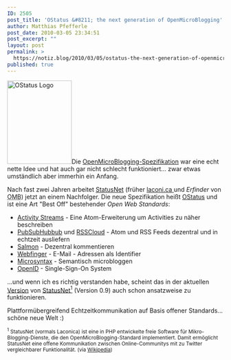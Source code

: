 ```yaml
---
ID: 2505
post_title: 'OStatus &#8211; the next generation of OpenMicroBlogging'
author: Matthias Pfefferle
post_date: 2010-03-05 23:34:51
post_excerpt: ""
layout: post
permalink: >
  https://notiz.blog/2010/03/05/ostatus-the-next-generation-of-openmicroblogging/
published: true
---
```

<img src="http://notiz.blog/wp-content/uploads/2010/03/ostatus-stamp-box-150x194.png" alt="OStatus Logo" title="OStatus Logo" width="150" height="194" class="alignright size-full wp-image-2506" />Die <a href="http://openmicroblogging.org/">OpenMicroBlogging-Spezifikation</a> war eine echt nette Idee und hat auch gar nicht schlecht funktioniert... zwar etwas umständlich aber immerhin ein Anfang.

Nach fast zwei Jahren arbeitet <a href="http://status.net/">StatusNet</a> (früher <a href="http://laconi.ca">laconi.ca </a>und <em>Erfinder</em> von <abbr title="OpenMicroBlogging">OMB</abbr>) jetzt an einem Nachfolger. Die neue Spezifikation heißt <a href="http://ostatus.net">OStatus</a> und ist eine Art "Best Off" bestehender <em>Open Web Standards</em>:

<ul>
<li><a href="http://activitystrea.ms/">Activity Streams</a> - Eine Atom-Erweiterung um Activities zu näher beschreiben</li>
<li><a href="http://code.google.com/p/pubsubhubbub/">PubSubHubbub</a> und <a href="http://rsscloud.org/">RSSCloud</a> - Atom und RSS Feeds dezentral und in echtzeit ausliefern</li>
<li><a href="http://www.salmon-protocol.org/">Salmon</a> - Dezentral kommentieren</li>
<li><a href="http://code.google.com/p/webfinger/">Webfinger</a> - E-Mail - Adressen als Identifier</li>
<li><a href="http://microsyntax.org">Microsyntax</a> - Semantisch microbloggen</li>
<li><a href="http://openid.net">OpenID</a> - Single-Sign-On System</li>
</ul>

...und wenn ich es richtig verstanden habe, scheint das in der aktuellen <a href="http://status.net/Changelog-0.9.0.txt">Version</a> von <a href="http://status.net/wiki/StatusNet_0.9.0">StatusNet</a><a href="http://notiz.blog/2010/03/05/ostatus-the-next-generation-of-openmicroblogging/#ostatus-1"><sup>1</sup></a> (Version 0.9) auch schon ansatzweise zu funktionieren.

Plattformübergreifend Echtzeitkommunikation auf Basis offener Standards... schöne neue Welt :)

<p><small><sup id="ostatus-1">1</sup> StatusNet (vormals Laconica) ist eine in PHP  entwickelte freie Software für Mikro-Blogging-Dienste, die den OpenMicroBlogging-Standard implementiert. Damit ermöglicht StatusNet eine offene Kommunikation  zwischen Online-Communitys mit zu Twitter vergleichbarer Funktionalität. (via <a href="http://de.wikipedia.org/wiki/StatusNet">Wikipedia</a>)</small></p>